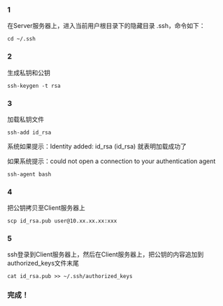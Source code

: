 ### 1
在Server服务器上，进入当前用户根目录下的隐藏目录 .ssh，命令如下：
```
cd ~/.ssh
```
### 2
生成私钥和公钥
```
ssh-keygen -t rsa
```
### 3
加载私钥文件
```
ssh-add id_rsa
```
系统如果提示：Identity added: id_rsa (id_rsa) 就表明加载成功了

如果系统提示：could not open a connection to your authentication agent

```
ssh-agent bash
```
### 4 
把公钥拷贝至Client服务器上
```
scp id_rsa.pub user@10.xx.xx.xx:xxx
```
### 5
ssh登录到Client服务器上，然后在Client服务器上，把公钥的内容追加到authorized_keys文件末尾
```
cat id_rsa.pub >> ~/.ssh/authorized_keys
```
### 完成！
